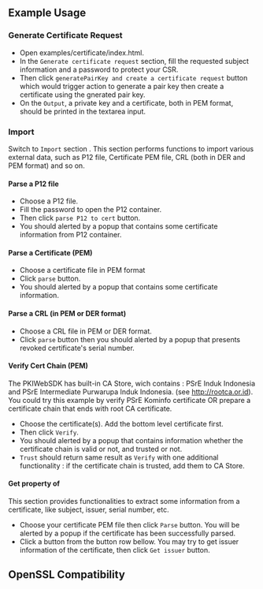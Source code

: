 ## Example Usage

### Generate Certificate Request

- Open examples/certificate/index.html.
- In the ``Generate certificate request`` section, fill the requested subject information and a password to protect your CSR.
- Then click ``generatePairKey and create a certificate request`` button which would trigger action to generate a pair key then create a certificate using the gnerated pair key.
- On the ``Output``, a private key and a certificate, both in PEM format, should be printed in the textarea input.

### Import

Switch to ``Import`` section . This section performs functions to import various external data, such as P12 file, Certificate PEM file, CRL (both in DER and PEM format) and so on.

#### Parse a P12 file

-  Choose a P12 file.
- Fill the password to open the P12 container.
- Then click ``parse P12 to cert`` button.
- You should alerted by a popup that contains some certificate information from P12 container.

#### Parse a Certificate (PEM)

- Choose a certificate file in PEM format
- Click ``parse`` button.
- You should alerted by a popup that contains some certificate information.

#### Parse a CRL (in PEM or DER format)

- Choose a CRL file in PEM or DER format.
- Click ``parse`` button then you should alerted by a popup that presents revoked certificate's serial number.

#### Verify Cert Chain (PEM)

The PKIWebSDK has built-in CA Store, wich contains : PSrE Induk Indonesia and PSrE Intermediate Purwarupa Induk Indonesia. (see http://rootca.or.id). You could try this example by verify PSrE Kominfo certificate OR prepare a certificate chain that ends with root CA certificate.

- Choose the certificate(s). Add the bottom level certificate first.
- Then click ``Verify``.
- You should alerted by a popup that contains information whether the certificate chain is valid or not, and trusted or not.
- ``Trust`` should return same result as ``Verify`` with one additional functionality : if the certificate chain is trusted, add them to CA Store.

#### Get property of

This section provides functionalities to extract some information from a certificate, like subject, issuer, serial number, etc.

- Choose your certificate PEM file then click ``Parse`` button. You will be alerted by a popup if the certificate has been successfully parsed.
- Click a button from the button row bellow. You may try to get issuer information of the certificate, then click ``Get issuer`` button.

## OpenSSL Compatibility

